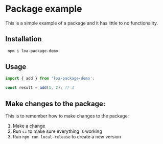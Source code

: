 # Package example

This is a simple example of a package and it has little to no functionality.

## Installation

```bash
 npm i loa-package-demo
```

## Usage

```typescript
import { add } from 'loa-package-demo';

const result = add(1, 2); // 3
```

## Make changes to the package:

This is to remember how to make changes to the package:

1. Make a change
2. Run `ci` to make sure everything is working
3. Run `npm run local-release` to create a new version
